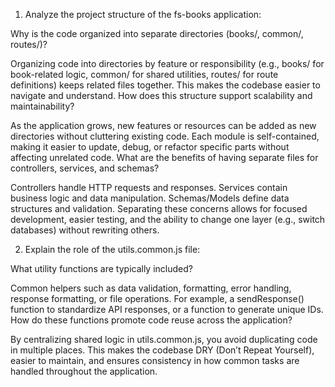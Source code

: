 
1. Analyze the project structure of the fs-books application:


Why is the code organized into separate directories (books/, common/, routes/)?

Organizing code into directories by feature or responsibility (e.g., books/ for book-related logic, common/ for shared utilities, routes/ for route definitions) keeps related files together. This makes the codebase easier to navigate and understand.
How does this structure support scalability and maintainability?

As the application grows, new features or resources can be added as new directories without cluttering existing code. Each module is self-contained, making it easier to update, debug, or refactor specific parts without affecting unrelated code.
What are the benefits of having separate files for controllers, services, and schemas?

Controllers handle HTTP requests and responses.
Services contain business logic and data manipulation.
Schemas/Models define data structures and validation.
Separating these concerns allows for focused development, easier testing, and the ability to change one layer (e.g., switch databases) without rewriting others.


2. Explain the role of the utils.common.js file:



What utility functions are typically included?

Common helpers such as data validation, formatting, error handling, response formatting, or file operations. For example, a sendResponse() function to standardize API responses, or a function to generate unique IDs.
How do these functions promote code reuse across the application?

By centralizing shared logic in utils.common.js, you avoid duplicating code in multiple places. This makes the codebase DRY (Don’t Repeat Yourself), easier to maintain, and ensures consistency in how common tasks are handled throughout the application.